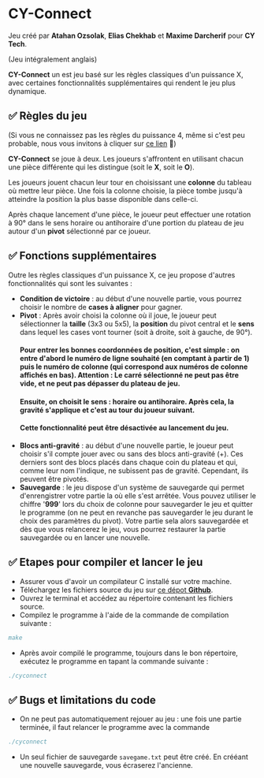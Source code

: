 # CY-Connect
Jeu créé par **Atahan Ozsolak**, **Elias Chekhab** et **Maxime Darcherif** pour **CY Tech**.

(Jeu intégralement anglais)

**CY-Connect** un est jeu basé sur les règles classiques d'un puissance X, avec certaines fonctionnalités supplémentaires qui rendent le jeu plus dynamique.


## ✅ Règles du jeu
(Si vous ne connaissez pas les règles du puissance 4, même si c'est peu probable, nous vous invitons à cliquer sur [ce lien](https://fr.wikipedia.org/wiki/Puissance_4) 🙂)


**CY-Connect** se joue à deux. Les joueurs s'affrontent en utilisant chacun une pièce différente qui les distingue (soit le **X**, soit le **O**). 

Les joueurs jouent chacun leur tour en choisissant une **colonne** du tableau où mettre leur pièce. Une fois la colonne choisie, la pièce tombe jusqu'à atteindre la position la plus basse disponible dans celle-ci.

Après chaque lancement d'une pièce, le joueur peut effectuer une rotation à 90° dans le sens horaire ou antihoraire d'une portion du plateau de jeu autour d'un **pivot** sélectionné par ce joueur.

## ✅ Fonctions supplémentaires
Outre les règles classiques d'un puissance X, ce jeu propose d'autres fonctionnalités qui sont les suivantes :

- **Condition de victoire** : au début d'une nouvelle partie, vous pourrez choisir le nombre de **cases à aligner** pour gagner.
- **Pivot** : Après avoir choisi la colonne où il joue, le joueur peut sélectionner la **taille** (3x3 ou 5x5), la **position** du pivot central et le **sens** dans lequel les cases vont tourner (soit à droite, soit à gauche, de 90°). 
    #### Pour entrer les bonnes coordonnées de position, c'est simple : on entre d'abord le numéro de ligne souhaité (en comptant à partir de 1) puis le numéro de colonne (qui correspond aux numéros de colonne affichés en bas). Attention : Le carré sélectionné ne peut pas être vide, et ne peut pas dépasser du plateau de jeu.
    #### Ensuite, on choisit le sens : horaire ou antihoraire. Après cela, la gravité s'applique et c'est au tour du joueur suivant. 
    #### Cette fonctionnalité peut être désactivée au lancement du jeu.
- **Blocs anti-gravité** : au début d'une nouvelle partie, le joueur peut choisir s'il compte jouer avec ou sans des blocs anti-gravité (+). Ces derniers sont des blocs placés dans chaque coin du plateau et qui, comme leur nom l'indique, ne subissent pas de gravité. Cependant, ils peuvent être pivotés.
- **Sauvegarde** : le jeu dispose d'un système de sauvegarde qui permet d'enrengistrer votre partie la où elle s'est arrêtée. Vous pouvez utiliser le chiffre '**999**' lors du choix de colonne pour sauvegarder le jeu et quitter le programme (on ne peut en revanche pas sauvegarder le jeu durant le choix des paramètres du pivot). Votre partie sela alors sauvegardée et dès que vous relancerez le jeu, vous pourrez restaurer la partie sauvegardée ou en lancer une nouvelle.

## ✅ Etapes pour compiler et lancer le jeu
- Assurer vous d'avoir un compilateur C installé sur votre machine.
- Téléchargez les fichiers source du jeu sur [ce dépot **Github**](https://github.com/Eraguzy/power-5-pivot).
- Ouvrez le terminal et accédez au répertoire contenant les fichiers source.
- Compilez le programme à l'aide de la commande de compilation suivante :
```bibtex
make
```
- Après avoir compilé le programme, toujours dans le bon répertoire, exécutez le programme en tapant la commande suivante :
```bibtex
./cyconnect
```

## ✅ Bugs et limitations du code

- On ne peut pas automatiquement rejouer au jeu : une fois une partie terminée, il faut relancer le programme avec la commande
```bibtex
./cyconnect
```
- Un seul fichier de sauvegarde `savegame.txt` peut être créé. En crééant une nouvelle sauvegarde, vous écraserez l'ancienne.
